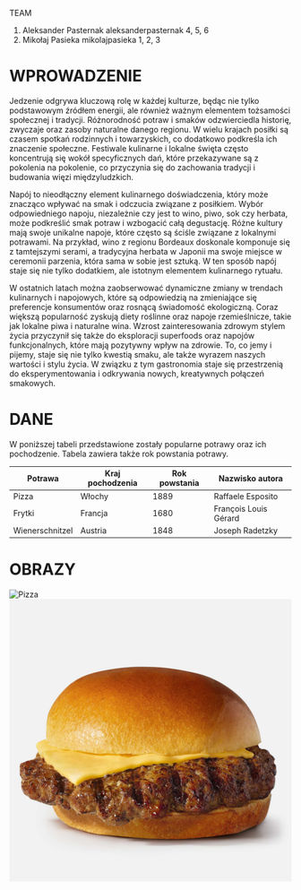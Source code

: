 TEAM 
1. Aleksander Pasternak aleksanderpasternak 4, 5, 6
2. Mikołaj Pasieka mikolajpasieka 1, 2, 3

# WPROWADZENIE

Jedzenie odgrywa kluczową rolę w każdej kulturze, będąc nie tylko podstawowym źródłem energii, ale również ważnym elementem tożsamości społecznej i tradycji. Różnorodność potraw i smaków odzwierciedla historię, zwyczaje oraz zasoby naturalne danego regionu. W wielu krajach posiłki są czasem spotkań rodzinnych i towarzyskich, co dodatkowo podkreśla ich znaczenie społeczne. Festiwale kulinarne i lokalne święta często koncentrują się wokół specyficznych dań, które przekazywane są z pokolenia na pokolenie, co przyczynia się do zachowania tradycji i budowania więzi międzyludzkich.

Napój to nieodłączny element kulinarnego doświadczenia, który może znacząco wpływać na smak i odczucia związane z posiłkiem. Wybór odpowiedniego napoju, niezależnie czy jest to wino, piwo, sok czy herbata, może podkreślić smak potraw i wzbogacić całą degustację. Różne kultury mają swoje unikalne napoje, które często są ściśle związane z lokalnymi potrawami. Na przykład, wino z regionu Bordeaux doskonale komponuje się z tamtejszymi serami, a tradycyjna herbata w Japonii ma swoje miejsce w ceremonii parzenia, która sama w sobie jest sztuką. W ten sposób napój staje się nie tylko dodatkiem, ale istotnym elementem kulinarnego rytuału.

W ostatnich latach można zaobserwować dynamiczne zmiany w trendach kulinarnych i napojowych, które są odpowiedzią na zmieniające się preferencje konsumentów oraz rosnącą świadomość ekologiczną. Coraz większą popularność zyskują diety roślinne oraz napoje rzemieślnicze, takie jak lokalne piwa i naturalne wina. Wzrost zainteresowania zdrowym stylem życia przyczynił się także do eksploracji superfoods oraz napojów funkcjonalnych, które mają pozytywny wpływ na zdrowie. To, co jemy i pijemy, staje się nie tylko kwestią smaku, ale także wyrazem naszych wartości i stylu życia. W związku z tym gastronomia staje się przestrzenią do eksperymentowania i odkrywania nowych, kreatywnych połączeń smakowych.

# DANE

W poniższej tabeli przedstawione zostały popularne potrawy oraz ich pochodzenie. Tabela zawiera także rok powstania potrawy.

Potrawa | Kraj pochodzenia | Rok powstania | Nazwisko autora
---|---|---|---
Pizza | Włochy | 1889 | Raffaele Esposito
Frytki | Francja | 1680 | François Louis Gérard
Wienerschnitzel | Austria | 1848 | Joseph Radetzky

# OBRAZY

![Pizza](https://cdn.aniagotuje.com/pictures/articles/2023/02/38768537-v-1500x1500.jpg)
![Cheeseburger](cheeseburger.jpeg)
